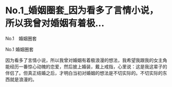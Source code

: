 # No.1_婚姻圈套_因为看多了言情小说，所以我曾对婚姻有着极...

No.1　婚姻圈套

No.1 婚姻圈套

因为看多了言情小说，所以我曾对婚姻有着极浪漫的想法，我希望我跟我的女主角能经历一番惊心动魄的恋爱，然后披上婚装，戴上戒指，心里说：这是我这辈子的伴侣了。但真正结婚之后，才明白当初对婚姻的想法是不切实际的。不切实际的东西就是浪漫的。